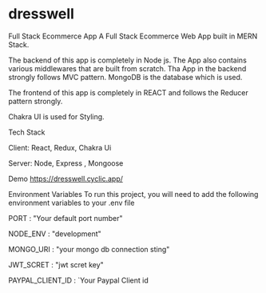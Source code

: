 # dresswell

Full Stack Ecommerce App
A Full Stack Ecommerce Web App built in MERN Stack.

The backend of this app is completely in Node js. The App also contains various middlewares that are built from scratch. Tha App in the backend strongly follows MVC pattern. MongoDB is the database which is used.

The frontend of this app is completely in REACT and follows the Reducer pattern strongly.

Chakra UI is used for Styling.

Tech Stack

Client: React, Redux, Chakra Ui

Server: Node, Express , Mongoose

Demo
https://dresswell.cyclic.app/


Environment Variables
To run this project, you will need to add the following environment variables to your .env file

PORT : "Your default port number"

NODE_ENV : "development"

MONGO_URI : "your mongo db connection sting"

JWT_SCRET : "jwt scret key"

PAYPAL_CLIENT_ID : `Your Paypal Client id


    
